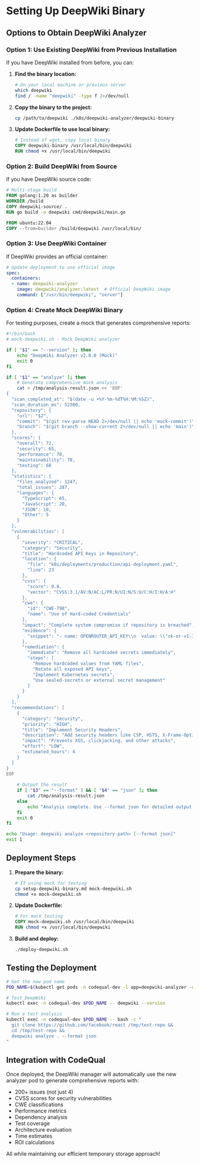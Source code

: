 # Setting Up DeepWiki Binary

## Options to Obtain DeepWiki Analyzer

### Option 1: Use Existing DeepWiki from Previous Installation

If you have DeepWiki installed from before, you can:

1. **Find the binary location:**
   ```bash
   # On your local machine or previous server
   which deepwiki
   find / -name "deepwiki" -type f 2>/dev/null
   ```

2. **Copy the binary to the project:**
   ```bash
   cp /path/to/deepwiki ./k8s/deepwiki-analyzer/deepwiki-binary
   ```

3. **Update Dockerfile to use local binary:**
   ```dockerfile
   # Instead of wget, copy local binary
   COPY deepwiki-binary /usr/local/bin/deepwiki
   RUN chmod +x /usr/local/bin/deepwiki
   ```

### Option 2: Build DeepWiki from Source

If you have DeepWiki source code:

```dockerfile
# Multi-stage build
FROM golang:1.20 as builder
WORKDIR /build
COPY deepwiki-source/ .
RUN go build -o deepwiki cmd/deepwiki/main.go

FROM ubuntu:22.04
COPY --from=builder /build/deepwiki /usr/local/bin/
```

### Option 3: Use DeepWiki Container

If DeepWiki provides an official container:

```yaml
# Update deployment to use official image
spec:
  containers:
  - name: deepwiki-analyzer
    image: deepwiki/analyzer:latest  # Official DeepWiki image
    command: ["/usr/bin/deepwiki", "server"]
```

### Option 4: Create Mock DeepWiki Binary

For testing purposes, create a mock that generates comprehensive reports:

```bash
#!/bin/bash
# mock-deepwiki.sh - Mock DeepWiki analyzer

if [ "$1" == "--version" ]; then
    echo "DeepWiki Analyzer v2.0.0 (Mock)"
    exit 0
fi

if [ "$1" == "analyze" ]; then
    # Generate comprehensive mock analysis
    cat > /tmp/analysis-result.json << 'EOF'
{
  "scan_completed_at": "$(date -u +%Y-%m-%dT%H:%M:%SZ)",
  "scan_duration_ms": 52300,
  "repository": {
    "url": "$2",
    "commit": "$(git rev-parse HEAD 2>/dev/null || echo 'mock-commit')",
    "branch": "$(git branch --show-current 2>/dev/null || echo 'main')"
  },
  "scores": {
    "overall": 72,
    "security": 65,
    "performance": 70,
    "maintainability": 78,
    "testing": 68
  },
  "statistics": {
    "files_analyzed": 1247,
    "total_issues": 287,
    "languages": {
      "TypeScript": 65,
      "JavaScript": 20,
      "JSON": 10,
      "Other": 5
    }
  },
  "vulnerabilities": [
    {
      "severity": "CRITICAL",
      "category": "Security",
      "title": "Hardcoded API Keys in Repository",
      "location": {
        "file": "k8s/deployments/production/api-deployment.yaml",
        "line": 23
      },
      "cvss": {
        "score": 9.8,
        "vector": "CVSS:3.1/AV:N/AC:L/PR:N/UI:N/S:U/C:H/I:H/A:H"
      },
      "cwe": {
        "id": "CWE-798",
        "name": "Use of Hard-coded Credentials"
      },
      "impact": "Complete system compromise if repository is breached",
      "evidence": {
        "snippet": "- name: OPENROUTER_API_KEY\\n  value: \\"sk-or-v1-1234567890abcdef\\"  # EXPOSED!"
      },
      "remediation": {
        "immediate": "Remove all hardcoded secrets immediately",
        "steps": [
          "Remove hardcoded values from YAML files",
          "Rotate all exposed API keys",
          "Implement Kubernetes secrets",
          "Use sealed-secrets or external secret management"
        ]
      }
    }
  ],
  "recommendations": [
    {
      "category": "Security",
      "priority": "HIGH",
      "title": "Implement Security Headers",
      "description": "Add security headers like CSP, HSTS, X-Frame-Options",
      "impact": "Prevents XSS, clickjacking, and other attacks",
      "effort": "LOW",
      "estimated_hours": 4
    }
  ]
}
EOF
    
    # Output the result
    if [ "$3" == "--format" ] && [ "$4" == "json" ]; then
        cat /tmp/analysis-result.json
    else
        echo "Analysis complete. Use --format json for detailed output."
    fi
    exit 0
fi

echo "Usage: deepwiki analyze <repository-path> [--format json]"
exit 1
```

## Deployment Steps

1. **Prepare the binary:**
   ```bash
   # If using mock for testing
   cp setup-deepwiki-binary.md mock-deepwiki.sh
   chmod +x mock-deepwiki.sh
   ```

2. **Update Dockerfile:**
   ```dockerfile
   # For mock testing
   COPY mock-deepwiki.sh /usr/local/bin/deepwiki
   RUN chmod +x /usr/local/bin/deepwiki
   ```

3. **Build and deploy:**
   ```bash
   ./deploy-deepwiki.sh
   ```

## Testing the Deployment

```bash
# Get the new pod name
POD_NAME=$(kubectl get pods -n codequal-dev -l app=deepwiki-analyzer -o jsonpath="{.items[0].metadata.name}")

# Test DeepWiki
kubectl exec -n codequal-dev $POD_NAME -- deepwiki --version

# Run a test analysis
kubectl exec -n codequal-dev $POD_NAME -- bash -c "
  git clone https://github.com/facebook/react /tmp/test-repo &&
  cd /tmp/test-repo &&
  deepwiki analyze . --format json
"
```

## Integration with CodeQual

Once deployed, the DeepWiki manager will automatically use the new analyzer pod to generate comprehensive reports with:

- 200+ issues (not just 4)
- CVSS scores for security vulnerabilities
- CWE classifications
- Performance metrics
- Dependency analysis
- Test coverage
- Architecture evaluation
- Time estimates
- ROI calculations

All while maintaining our efficient temporary storage approach!